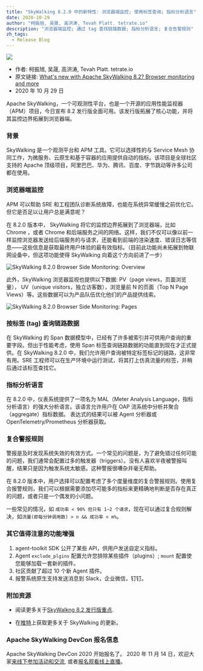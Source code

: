 ```yaml
---
title: "SkyWalking 8.2.0 中的新特性: 浏览器端监控; 使用标签查询; 指标分析语言"
date: 2020-10-29
author: "柯振旭, 吴晟, 高洪涛, Tevah Platt. tetrate.io"
description: "浏览器端监控; 通过 tag 查找链路数据; 指标分析语言; 复合告警规则"
zh_tags:
  - Release Blog
---
```


![](0081Kckwly1gkl5gnaa2ij31lb0u0jum.jpg)

- 作者: 柯振旭, 吴晟, 高洪涛, Tevah Platt. tetrate.io
- 原文链接: [What's new with Apache SkyWalking 8.2? Browser monitoring and more](https://www.tetrate.io/blog/whats-new-with-apache-skywalking-8-2-browser-monitoring-and-more/)
- 2020 年 10 月 29 日

Apache SkyWalking，一个可观测性平台，也是一个开源的应用性能监视器（APM）项目，今日宣布 8.2 发行版全面可用。该发行版拓展了核心功能，并将其监控边界拓展到浏览器端。

### 背景

SkyWalking 是一个观测平台和 APM 工具。它可以选择性的与 Service Mesh 协同工作，为微服务、云原生和基于容器的应用提供自动的指标。该项目是全球社区支持的 Apache 顶级项目，阿里巴巴、华为、腾讯、百度、字节跳动等许多公司都在使用。

### 浏览器端监控

APM 可以帮助 SRE 和工程团队诊断系统故障，也能在系统异常缓慢之前优化它。但它是否足以让用户总是满意呢？

在 8.2.0 版本中， SkyWalking 将它的监控边界拓展到了浏览器端，比如 Chrome ，或者 Chrome 和后端服务之间的网络。这样，我们不仅可以像以前一样监控浏览器发送给后端服务的与请求，还能看到前端的渲染速度、错误日志等信息——这些信息是获取最终用户体验的最有效指标。（目前此功能尚未拓展到物联网设备中，但这项功能使得 SkyWalking 向着这个方向前进了一步）

![SkyWalking 8.2.0 Browser Side Monitoring: Overview](0081Kckwly1gkl5go0t43j30zk0m8tdb.jpg)

此外，SkyWalking 浏览器监视也提供以下数据:
PV（page views，页面浏览量）， UV（unique visitors，独立访客数），浏览量前 N 的页面（Top N Page Views）等。这些数据可以为产品队伍优化他们的产品提供线索。

![SkyWalking 8.2.0 Browser Side Monitoring: Pages](0081Kckwly1gkl5gnpi0dj30zk0m843n.jpg)

### 按标签 (tag) 查询链路数据

在 SkyWalking 的 Span 数据模型中，已经有了许多被索引并可供用户查询的重要字段。但出于性能考虑，使用 Span 标签查询链路数据的功能直到现在才正式提供。在 SkyWalking 8.2.0 中，我们允许用户查询被特定标签标记的链路，这非常有用。SRE 工程师可以在生产环境中运行测试，将其打上仿真流量的标签，并稍后通过该标签查找它。

### 指标分析语言

在 8.2.0 中，仪表系统提供了一项名为 MAL（Meter Analysis Language，指标分析语言）的强大分析语言。该语言允许用户在 OAP 流系统中分析并聚合（aggregate）指标数据。
表达式的结果可以被 Agent 分析器或 OpenTelemetry/Prometheus 分析器获取。

### 复合警报规则

警报是及时发现系统失效的有效方式。一个常见的问题是，为了避免错过任何可能的问题，我们通常会配置过多的触发器（triggers）。没有人喜欢半夜被警报叫醒，结果只是因为触发系统太敏感。这种警报很嘈杂并毫无帮助。

在 8.2.0 版本中，用户选择可以配置考虑了多个度量维度的复合警报规则。使用复合报警规则，我们可以根据需要添加尽可能多的指标来更精确地判断是否存在真正的问题，或者只是一个偶发的小问题。

一些常见的情况，如 `成功率 < 90% 但只有 1~2 个请求`，现在可以通过复合规则解决，如`流量(即每分钟调用数) > n && 成功率 < m%`。

### 其它值得注意的功能增强

1. agent-toolkit SDK 公开了某些 API，供用户发送自定义指标。
2. Agent `exclude_plgins` 配置允许您排除某些插件（plugins）; `mount` 配置使您能够加载一套新的插件。
3. 社区贡献了超过 10 个新 Agent 插件。
4. 报警系统原生支持发送消息到 Slack，企业微信，钉钉。

### 附加资源

- 阅读更多关于[SkyWalkng 8.2 发行版重点](https://github.com/apache/skywalking/blob/v8.2.0/CHANGES.md).

- 在[推特](https://twitter.com/ASFSkyWalking)上获取更多关于 SkyWalking 的更新。

### Apache SkyWalking DevCon 报名信息

Apache SkyWalking DevCon 2020 开始报名了。
2020 年 11 月 14 日，欢迎大家[来线下参加活动和交流](https://www.huodongxing.com/event/3567284406200), 或者[报名观看线上直播](https://www.itdks.com/Home/Act/apply?id=5392&mUid=57437)。
